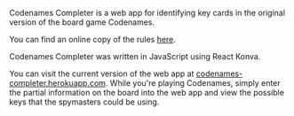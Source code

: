 Codenames Completer is a web app for identifying key cards in the original version of the board game Codenames.

You can find an online copy of the rules [here](https://czechgames.com/files/rules/codenames-rules-en.pdf).

Codenames Completer was written in JavaScript using React Konva.

You can visit the current version of the web app at [codenames-completer.herokuapp.com](http://codenames-completer.herokuapp.com/). While you're playing Codenames, simply enter the partial information on the board into the web app and view the possible keys that the spymasters could be using.
